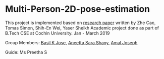 # Multi-Person-2D-pose-estimation
This project is implemented based on [research paper](https://arxiv.org/pdf/1611.08050.pdf) written by Zhe Cao, Tomas Simon, Shih-En Wei, Yaser Sheikh
Academic project done as part of B.Tech CSE at Cochin University.
Jan - March 2019

Group Members:  [Basil K Jose](https://github.com/basilkjose/), [Aneetta Sara Shany](https://github.com/aneettasara), [Amal Joseph](https://github.com/amaljoseph/)

Guide: Ms Preetha S
